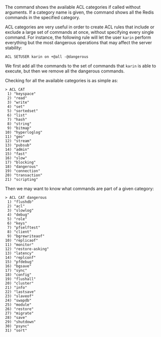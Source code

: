 The command shows the available ACL categories if called without arguments.
If a category name is given, the command shows all the Redis commands in
the specified category.

ACL categories are very useful in order to create ACL rules that include or
exclude a large set of commands at once, without specifying every single
command. For instance, the following rule will let the user `karin` perform
everything but the most dangerous operations that may affect the server
stability:

    ACL SETUSER karin on +@all -@dangerous

We first add all the commands to the set of commands that `karin` is able
to execute, but then we remove all the dangerous commands.

Checking for all the available categories is as simple as:

```
> ACL CAT
 1) "keyspace"
 2) "read"
 3) "write"
 4) "set"
 5) "sortedset"
 6) "list"
 7) "hash"
 8) "string"
 9) "bitmap"
10) "hyperloglog"
11) "geo"
12) "stream"
13) "pubsub"
14) "admin"
15) "fast"
16) "slow"
17) "blocking"
18) "dangerous"
19) "connection"
20) "transaction"
21) "scripting"
```

Then we may want to know what commands are part of a given category:

```
> ACL CAT dangerous
 1) "flushdb"
 2) "acl"
 3) "slowlog"
 4) "debug"
 5) "role"
 6) "keys"
 7) "pfselftest"
 8) "client"
 9) "bgrewriteaof"
10) "replicaof"
11) "monitor"
12) "restore-asking"
13) "latency"
14) "replconf"
15) "pfdebug"
16) "bgsave"
17) "sync"
18) "config"
19) "flushall"
20) "cluster"
21) "info"
22) "lastsave"
23) "slaveof"
24) "swapdb"
25) "module"
26) "restore"
27) "migrate"
28) "save"
29) "shutdown"
30) "psync"
31) "sort"
```
